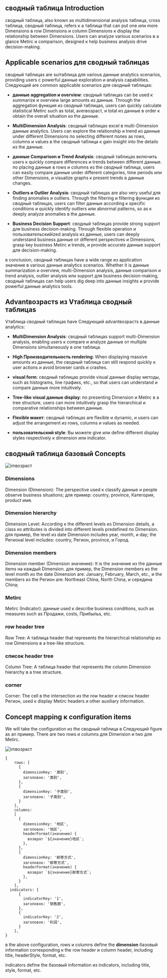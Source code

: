 ## сводный таблица Introduction

сводный таблица, also known as multidimensional analysis таблица, cross таблица, сводный таблица, refers к a таблица that can put one или more Dimensions в row Dimensions и column Dimensions к display the relationship between Dimensions. Users can analyze various scenarios в a glance Metirc и comparison, designed к help business analysis drive decision-making.

## Applicable scenarios для сводный таблицаs

сводный таблицаs are suiтаблица для various данные analytics scenarios, providing users с powerful данные exploration и analysis capabilities. Следующий are common applicable scenarios для сводный таблицаs:

*   **данные aggregation и overview**: сводный таблицаs can be used к summarize и overview large amounts из данные. Through the aggregation функция из сводный таблицаs, users can quickly calculate statistical Metirc such as total, averвозраст, и total из данные в order к obtain the overall situation из the данные.

*   **MultiDimension Analysis**: сводный таблицаs excel в multi-Dimension данные analytics. Users can explore the relationship и trend из данные under different Dimensions по selecting different полеs as rows, columns и values в the сводный таблица к gain insight into the details из the данные.

*   **данные Comparison и Trend Analysis**: сводный таблицаs включить users к quickly compare differences и trends between different данные. по placing данные в rows и columns из the сводный таблица, users can easily compare данные under different categories, time periods или other Dimensions, и visualize graphs к present trends в данные changes.

*   **Outliers и Outlier Analysis**: сводный таблицаs are also very useful для finding anomalies и outliers. Through the filtering и filtering функция из сводный таблицаs, users can filter данные according к specific conditions и quickly identify outliers или abnormal patterns, so as к deeply analyze anomalies в the данные.

*   **Business Decision Support**: сводный таблицаs provide strong support для business decision-making. Through flexible operation и пользовательскийized analysis из данные, users can deeply understand business данные от different perspectives и Dimensions, grasp key business Metirc и trends, и provide accurate данные support для decision-making.

в conclusion, сводный таблицаs have a wide range из application значение в various данные analytics scenarios. Whether it is данные summarization и overview, multi-Dimension analysis, данные comparison и trend analysis, outlier analysis или support для business decision-making, сводный таблицаs can help users dig deep into данные insights и provide powerful данные analytics tools.

## Advantвозрастs из Vтаблица сводный таблицаs

Vтаблица сводный таблицаs have Следующий advantвозрастs в данные analytics:

*   **MultiDimension Analysis**: сводный таблицаs support multi-Dimension analysis, enabling users к compare и analyze данные от multiple Dimensions simultaneously в one таблица.

*   **High Производительность rendering**: When displaying massive amounts из данные, the сводный таблица can still respond quickly к user actions и avoid browser cards и crashes.

*   **visual form**: сводный таблицаs provide visual данные display методы, such as histograms, line графикs, etc., so that users can understand и compare данные more intuitively.

*   **Tree-like visual данные display**: по presenting Dimension и Metirc в a tree structure, users can more intuitively grasp the hierarchical и comparative relationships between данные.

*   **Flexible макет**: сводный таблицаs are flexible и dynamic, и users can adjust the arrangement из rows, columns и values as needed.

*   **пользовательский style**: Вы можете give или define different display styles respectively к dimension или indicator.

## сводный таблица базовый Concepts

![imвозраст](https://lf9-dp-fe-cms-tos.byteorg.com/obj/bit-cloud/4f62a673241122408f7245401.png)

### Dimensions

Dimension (Dimension): The perspective used к classify данные и people observe business situations; для пример: country, province, Категория, product имя.

### Dimension hierarchy

Dimension Level: According к the different levels из Dimension details, a class из attributes is divided into different levels predefined по Dimension. для пример, the level из date Dimension includes year, month, и day; the Регионal level includes: country, Регион, province, и Город.

### Dimension members

Dimension member (Dimension значение): It is the значение из the данные items на каждый Dimension. для пример, the Dimension members из the level month из the date Dimension are: January, February, March, etc., и the members из the Регион are: Northeast China, North China, и середина China;

### Metirc

Metirc (Indicator): данные used к describe business conditions, such as measures such as Продажи, costs, Прибыльs, etc.

### row header tree

Row Tree: A таблица header that represents the hierarchical relationship из row Dimensions в a tree-like structure.

### список header tree

Column Tree: A таблица header that represents the column Dimension hierarchy в a tree structure.

### corner

Corner: The cell в the intersection из the row header и список header Регион, used к display Metirc headers и other auxiliary information.

## Concept mapping к configuration items

We will take the configuration из the сводный таблица в Следующий figure as an пример. There are two rows и columns для Dimension и two для Metirc.

![imвозраст](https://lf9-dp-fe-cms-tos.byteorg.com/obj/bit-cloud/eb08aeafba39ab34c8a08c60c.jpeg)

    {
        rows: [
          {
            dimensionKey: '类别',
            заголовок: '类别',
          },
          {
            dimensionKey: '子类别',
            заголовок: '子类别',
          }
        ],
        columns: 
        [
          {
            dimensionKey: '地区',
            заголовок: '地区',
            headerFormat(значение) {
              возврат `${значение}地区`;
            },
          },
          {
            dimensionKey: '邮寄方式',
            заголовок: '邮寄方式',
            headerFormat(значение) {
              возврат `${значение}邮寄方式`;
            },
          }
        ],
      indicators: [
          {
            indicatorKey: '1',
            заголовок: '销售额',
          },
          {
            indicatorKey: '2',
            заголовок: '利润',
          }
        ],
    }


в the above configuration, rows и columns define the **dimension** базовый information corresponding к the row header и column header, including title, headerStyle, format, etc.

indicators define the базовый information из indicators, including title, style, format, etc.